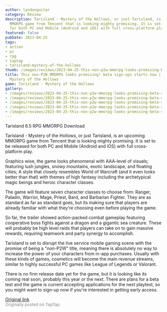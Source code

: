 ```yaml
---
author: lyndonguitar
category: Review
description: Tarisland - Mystery of the Hollows, or just Tarisland, is an upcoming
  MMORPG game from Tencent that is looking mighty promising. It is set to be released
  for both PC and Mobile (Android and iOS) with full cross-platform play.
featured: false
pubDate: 2023-04-25
tags:
- action
- pc
- rpg
- taptap
- tarisland-mystery-of-the-hollows
thumb: /images/reviews/2023-04-25-this-non-p2w-mmorpg-looks-promising-beta-sign-ups-starts-now--tarisland---mystery-of-the--0.avif
title: This non-P2W MMORPG looks promising! beta sign-ups starts now | Tarisland -
  Mystery of the Hollows
game: Tarisland - Mystery of the Hollows
gallery:
- /images/reviews/2023-04-25-this-non-p2w-mmorpg-looks-promising-beta-sign-ups-starts-now--tarisland---mystery-of-the--0.avif
- /images/reviews/2023-04-25-this-non-p2w-mmorpg-looks-promising-beta-sign-ups-starts-now--tarisland---mystery-of-the--1.avif
- /images/reviews/2023-04-25-this-non-p2w-mmorpg-looks-promising-beta-sign-ups-starts-now--tarisland---mystery-of-the--2.avif
- /images/reviews/2023-04-25-this-non-p2w-mmorpg-looks-promising-beta-sign-ups-starts-now--tarisland---mystery-of-the--3.avif
- /images/reviews/2023-04-25-this-non-p2w-mmorpg-looks-promising-beta-sign-ups-starts-now--tarisland---mystery-of-the--4.avif
---
```

Tarisland
6.5
RPG
MMORPG
Download

Tarisland - Mystery of the Hollows, or just Tarisland, is an upcoming MMORPG game from Tencent that is looking mighty promising. It is set to be released for both PC and Mobile (Android and iOS) with full cross-platform play.

Graphics wise, the game looks phenomenal with AAA-level of visuals; featuring lush jungles, snowy mountains, exotic landscape, and floating cities; A style that closely resembles World of Warcraft (and it even looks better than that) with themes of high fantasy including the archetypical magic beings and heroic character classes.

The game will feature seven character classes to choose from: Ranger, Paladin, Warrior, Mage, Priest, Bard, and Barbarian Fighter. They are as standard as far as standard goes, but its making sure that players are already familiar with what they're choosing even before playing the game.

So far, the trailer showed action-packed combat gameplay featuring cooperative boss fights against a dragon and a gigantic sea creature. These will probably be high level raids that players can take on to gain massive rewards, requiring teamwork and party synergy to accomplish.

Tarisland is set to disrupt the live service mobile gaming scene with the promise of being a "non-P2W" title, meaning there is absolutely no way to increase the power of your characters from in-app purchases. Usually with these kinds of games, cosmetics will become the main revenue streams, similar to highly successful PC games like League of Legends or Valorant.

There is no firm release date yet for the game, but it is looking like its coming real soon, probably this year or the next. There are plans for a beta test and the game is current accepting applications for the next playtest, so you might want to sign-up now if you're interested in getting early access.

[Original link](https://www.taptap.io/post/5239067)<br><span style="font-size: 0.95em; color: #888;">Originally posted on TapTap.</span>
